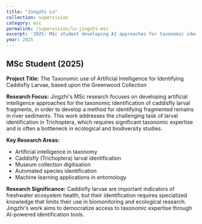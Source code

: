 ```yaml
---
title: "Jingzhi Lu"
collection: supervision
category: msc
permalink: /supervision/lu-jingzhi-msc
excerpt: '2025: MSc student developing AI approaches for taxonomic identification of caddisfly larvae.'
year: 2025
---
```


## MSc Student (2025)

**Project Title:** The Taxonomic use of Artificial Intelligence for Identifying Caddisfly Larvae, based upon the Greenwood Collection

**Research Focus:**
Jingzhi's MSc research focuses on developing artificial intelligence approaches for the taxonomic identification of caddisfly larval fragments, in order to develop a method for identifying fragmented remains in river sediments. This work addresses the challenging task of larval identification in Trichoptera, which requires significant taxonomic expertise and is often a bottleneck in ecological and biodiversity studies.

**Key Research Areas:**
- Artificial intelligence in taxonomy
- Caddisfly (Trichoptera) larval identification
- Museum collection digitisation
- Automated species identification
- Machine learning applications in entomology

**Research Significance:**
Caddisfly larvae are important indicators of freshwater ecosystem health, but their identification requires specialized knowledge that limits their use in biomonitoring and ecological research. Jingzhi's work aims to democratize access to taxonomic expertise through AI-powered identification tools.